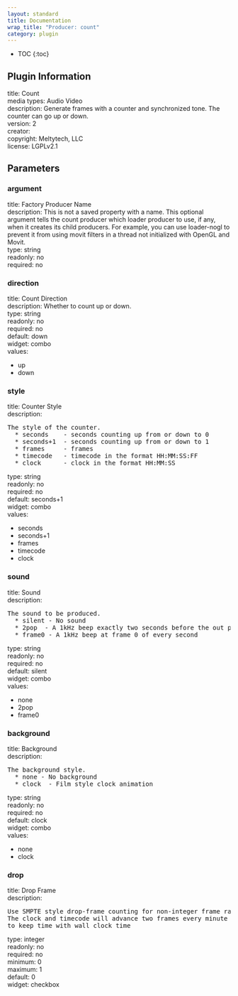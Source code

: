 ```yaml
---
layout: standard
title: Documentation
wrap_title: "Producer: count"
category: plugin
---
```

* TOC
{:toc}

## Plugin Information

title: Count  
media types:
Audio  Video  
description: Generate frames with a counter and synchronized tone. The counter can go up or down.  
version: 2  
creator:   
copyright: Meltytech, LLC  
license: LGPLv2.1  

## Parameters

### argument

title: Factory Producer Name    
description:
This is not a saved property with a name. This optional argument tells the count producer which loader producer to use, if any, when it creates its child producers. For example, you can use loader-nogl to prevent it from using movit filters in a thread not initialized with OpenGL and Movit.  
type: string  
readonly: no  
required: no  

### direction

title: Count Direction    
description:
Whether to count up or down.  
type: string  
readonly: no  
required: no  
default: down  
widget: combo  
values:  

* up
* down

### style

title: Counter Style    
description:
<pre>
The style of the counter.
  * seconds    - seconds counting up from or down to 0
  * seconds+1  - seconds counting up from or down to 1
  * frames     - frames
  * timecode   - timecode in the format HH:MM:SS:FF
  * clock      - clock in the format HH:MM:SS
</pre>
type: string  
readonly: no  
required: no  
default: seconds+1  
widget: combo  
values:  

* seconds
* seconds+1
* frames
* timecode
* clock

### sound

title: Sound    
description:
<pre>
The sound to be produced.
  * silent - No sound
  * 2pop  - A 1kHz beep exactly two seconds before the out point
  * frame0 - A 1kHz beep at frame 0 of every second
</pre>
type: string  
readonly: no  
required: no  
default: silent  
widget: combo  
values:  

* none
* 2pop
* frame0

### background

title: Background    
description:
<pre>
The background style.
  * none - No background
  * clock  - Film style clock animation
</pre>
type: string  
readonly: no  
required: no  
default: clock  
widget: combo  
values:  

* none
* clock

### drop

title: Drop Frame    
description:
<pre>
Use SMPTE style drop-frame counting for non-integer frame rates.
The clock and timecode will advance two frames every minute if necessary
to keep time with wall clock time
</pre>
type: integer  
readonly: no  
required: no  
minimum: 0  
maximum: 1  
default: 0  
widget: checkbox  

